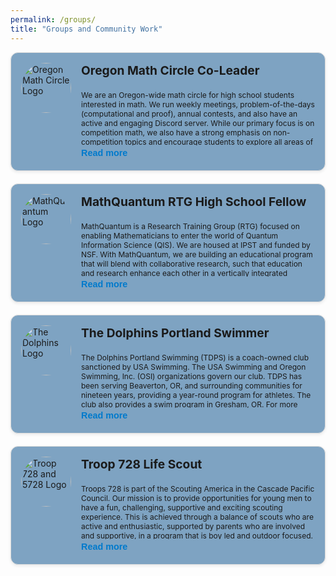 ```yaml
---
permalink: /groups/
title: "Groups and Community Work"
---
```

<style>
  .org-container {
    display: flex;
    flex-direction: column;
    gap: 20px;
    width: 100%;
    max-width: none;
    margin: 0 auto;
  }

  .org-card {
    display: flex;
    border: 1px solid #ddd;
    border-radius: 12px;
    padding: 16px;
    background: #7ea3c2;
    box-shadow: 0 2px 5px rgba(0,0,0,0.08);
    align-items: flex-start;
    position: relative;
  }

  .org-logo {
    width: 80px;
    height: 80px;
    border-radius: 50%;
    object-fit: cover;
    margin-right: 16px;
  }

  .org-content {
    font-size: 0.75rem;
    flex: 1;
  }

  .org-title {
    font-size: 1.2rem;
    font-weight: bold;
    margin-bottom: 8px;
  }

  .org-description {
    max-height: 100px;
    overflow: hidden;
    transition: max-height 0.3s ease;
    position: relative;
  }

  .org-description.expanded {
    max-height: 1000px;
  }

  .read-more-btn {
    background: none;
    border: none;
    color: #007acc;
    cursor: pointer;
    padding: 4px 0;
    font-weight: bold;
    font-size: 0.9rem;
  }
</style>

<div class="org-container">

<div class="org-card">
  <img class="org-logo" src="https://www.oregonmathcircle.org/logo/OMCLOGO.png" alt="Oregon Math Circle Logo">
  <div class="org-content">
    <div class="org-title">Oregon Math Circle Co-Leader</div>
    <div class="org-description" id="desc-1">
      <p>We are an Oregon-wide math circle for high school students interested in math. We run weekly meetings, problem-of-the-days (computational and proof), annual contests, and also have an active and engaging Discord server. While our primary focus is on competition math, we also have a strong emphasis on non-competition topics and encourage students to explore all areas of mathematics. We are a student-run organization, and our leaders are dedicated to providing a fun and engaging environment for all students. Each year, we attend in-person competitions including the American Regional Mathematics League(ARML), the Harvard-MIT Math Tournament(HMMT), and the Stanford Math Tournanment(SMT). For more information about our math circle, you can go to <a href="https://www.oregonmathcircle.org" target="_blank">this link</a>. </p>
      <p>I have been a member of the math circle since 2022, and a leader of the math circle since 2024. I am involved in running meetings, sending out club information emails, and planning our trips. I also have been writing Problem of the Days for our club, which are free-access problems posted daily on our Discord server that model competition problems.</p>
    </div>
    <button class="read-more-btn" onclick="toggleDescription('desc-1', this)">Read more</button>
  </div>
</div>

<div class="org-card">
  <img class="org-logo" src="https://mathquantum.umd.edu/media/logo_hufe77ac44593b2476901cdeb3aa4f9e3d_30646_0x70_resize_lanczos_3.png" alt="MathQuantum Logo">
  <div class="org-content">
    <div class="org-title">MathQuantum RTG High School Fellow</div>
    <div class="org-description" id="desc-2">
    <p>MathQuantum is a Research Training Group (RTG) focused on enabling Mathematicians to enter the world of Quantum Information Science (QIS). We are housed at IPST and funded by NSF. With MathQuantum, we are building an educational program that will blend with collaborative research, such that education and research enhance each other in a vertically integrated training group. The research draws from a set of Mathematical areas where our faculty have expertise, and advance these by tackling QIS challenges under three themes. High school fellowships are offered during summer to about 10 students, who will participate together as a cohort. Fellowships consist of a ~2-week online program of math and quantum information science lectures, seminars, professional development workshops, hands-on activities, discussions, and a mini-project. For more information, check out <a href="https://mathquantum.umd.edu/" target="_blank">this link</a>.</p>
    <p>I joined as part of the 2025 High School Fellowship cohort. Through MathQuantum, I have had mentored research, coursework, and seminars in applying mathematics to QIS problems. I also have access to internship opportunities at quantum companies & labs, various outreach activities, and networking opportunities.</p>
    </div>
    <button class="read-more-btn" onclick="toggleDescription('desc-2', this)">Read more</button>
  </div>
</div>

<div class="org-card">
  <img class="org-logo" src="https://www.dolphinswimteam.org/osmjcc/team-logo/default/teamlogo-610-1368249799577_009622-t-thumb.jpg" alt="The Dolphins Logo">
  <div class="org-content">
    <div class="org-title">The Dolphins Portland Swimmer</div>
    <div class="org-description" id="desc-3">
    <p>The Dolphins Portland Swimming (TDPS) is a coach-owned club sanctioned by USA Swimming. The USA Swimming and Oregon Swimming, Inc. (OSI) organizations govern our club. TDPS has been serving Beaverton, OR, and surrounding communities for nineteen years, providing a year-round program for athletes. The club also provides a swim program in Gresham, OR. For more information, check out <a href="https://www.dolphinswimteam.org" target="_blank">this link</a>.</p>
    <p>I have been a member of the Dolphins swim team since 2015. I started swimming competitively in 2017, and since then, I have qualified for every OSI state short-course championship in multiple events. My latest accomplishment was getting a 10th place overall finish in the 100 yard backstroke finals at the state meet this March. I have been part of the Green Squad, the Dolphins highest level swimming group, since 2023.</p>
    </div>
    <button class="read-more-btn" onclick="toggleDescription('desc-3', this)">Read more</button>
  </div>
</div>

<div class="org-card">
  <img class="org-logo" src="https://i0.wp.com/troop728.com/wp-content/uploads/2024/10/WebBanner_728_5728.png?w=482&ssl=1" alt="Troop 728 and 5728 Logo">
  <div class="org-content">
    <div class="org-title">Troop 728 Life Scout</div>
    <div class="org-description" id="desc-4">
    <p>Troops 728 is part of the Scouting America in the Cascade Pacific Council. Our mission is to provide opportunities for young men to have a fun, challenging, supportive and exciting scouting experience. This is achieved through a balance of scouts who are active and enthusiastic, supported by parents who are involved and supportive, in a program that is boy led and outdoor focused. For more information, visit <a href="https://www.troop728.com" target="_blank">this link</a>.</p>
    <p>I have been a member of troop 728 since I joined during 2021. I have been actively participing in the troop throughout, spending over 50 nights camping. I have attended the National Youth Leadership Training(NYLT) and served as the Assistant Senior Patrol Leader(ASPL) during the 2025 summer term. I am currently a life scout, which is the second highest rank behind being an Eagle Scout.</p>
    </div>
    <button class="read-more-btn" onclick="toggleDescription('desc-4', this)">Read more</button>
  </div>
</div>

<script>
  function toggleDescription(id, btn) {
    const el = document.getElementById(id);
    el.classList.toggle('expanded');
    btn.textContent = el.classList.contains('expanded') ? 'Collapse' : 'Read more';
  }
</script>
